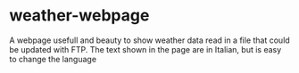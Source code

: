 # weather-webpage
A  webpage usefull and beauty to show weather data read in a file that could be updated with FTP. The text shown in the page are in Italian, but is easy to change the language
